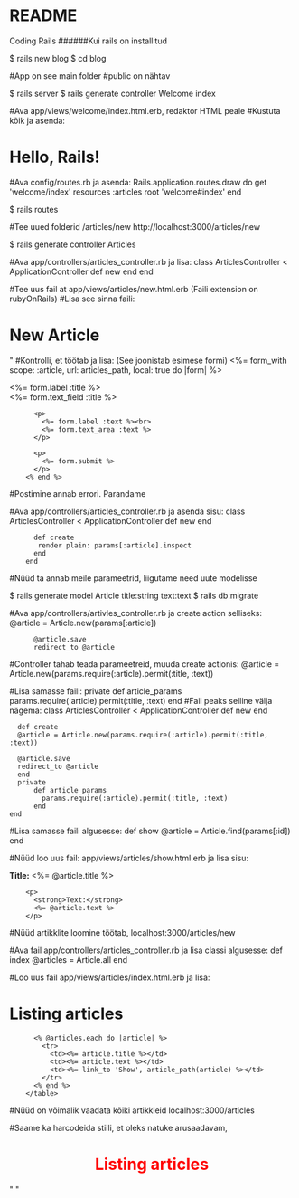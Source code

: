 # README

Coding Rails
######Kui rails on installitud

$ rails new blog
$ cd blog

#App on see main folder
#public on nähtav

$ rails server
$ rails generate controller Welcome index

#Ava app/views/welcome/index.html.erb, redaktor HTML peale
#Kustuta kõik ja asenda: 
		<h1>Hello, Rails!</h1>
#Ava config/routes.rb ja asenda: 
		Rails.application.routes.draw do
		  get 'welcome/index'
		  resources :articles
		  root 'welcome#index'
		end

$ rails routes

#Tee uued folderid /articles/new
 http://localhost:3000/articles/new

$ rails generate controller Articles

#Ava app/controllers/articles_controller.rb ja lisa: 
		class ArticlesController < ApplicationController
		  def new
		  end
		end

#Tee uus fail at app/views/articles/new.html.erb (Faili extension on rubyOnRails)
#Lisa see sinna faili: 
		<h1>New Article</h1>"
#Kontrolli, et töötab ja lisa: (See joonistab esimese formi)
		<%= form_with scope: :article, url: articles_path, local: true do |form| %>
		  <p>
		    <%= form.label :title %><br>
		    <%= form.text_field :title %>
		  </p>
		 
		  <p>
		    <%= form.label :text %><br>
		    <%= form.text_area :text %>
		  </p>
		 
		  <p>
		    <%= form.submit %>
		  </p>
		<% end %>

#Postimine annab errori. Parandame

#Ava app/controllers/articles_controller.rb ja asenda sisu: 
		class ArticlesController < ApplicationController
		  def new
		  end
		 
		  def create
		   render plain: params[:article].inspect
		  end
		end

#Nüüd ta annab meile parameetrid, liigutame need uute modelisse

$ rails generate model Article title:string text:text
$ rails db:migrate

#Ava app/controllers/artivles_controller.rb ja create action selliseks: 
		  @article = Article.new(params[:article])
		 
		  @article.save
		  redirect_to @article

#Controller tahab teada parameetreid, muuda create actionis: 
		@article = Article.new(params.require(:article).permit(:title, :text))

#Lisa samasse faili: 
		private
		  def article_params
		    params.require(:article).permit(:title, :text)
		  end
#Fail peaks selline välja nägema: 
	 class ArticlesController < ApplicationController
	  def new
	  end
	 
	  def create
	  @article = Article.new(params.require(:article).permit(:title, :text))
	 
	  @article.save
	  redirect_to @article
	  end
	  private
		  def article_params
		    params.require(:article).permit(:title, :text)
		  end
	end
#Lisa samasse faili algusesse: 
	 def show
	    @article = Article.find(params[:id])
	  end

#Nüüd loo uus fail: app/views/articles/show.html.erb ja lisa sisu: 
		<p>
		  <strong>Title:</strong>
		  <%= @article.title %>
		</p>
		 
		<p>
		  <strong>Text:</strong>
		  <%= @article.text %>
		</p>

#Nüüd artikklite loomine töötab, localhost:3000/articles/new

#Ava fail app/controllers/articles_controller.rb ja lisa classi algusesse:
		  def index
		    @articles = Article.all
		  end

#Loo uus fail app/views/articles/index.html.erb ja lisa: 
<h1>Listing articles</h1>
		<table>
		  <tr>
		    <th>Title</th>
		    <th>Text</th>
		    <th></th>
		  </tr>
		 
		  <% @articles.each do |article| %>
		    <tr>
		      <td><%= article.title %></td>
		      <td><%= article.text %></td>
		      <td><%= link_to 'Show', article_path(article) %></td>
		    </tr>
		  <% end %>
		</table>

#Nüüd on võimalik vaadata kõiki artikkleid localhost:3000/articles

#Saame ka harcodeida stiili, et oleks natuke arusaadavam, 
		<h1 style = "color: red; justify-content: center;text-align: center;">Listing articles</h1>"
		"<div style = "display: flex; flex-direction: column; justify-content: center; align-items: center;text-align:center;min-height: 100vh">

